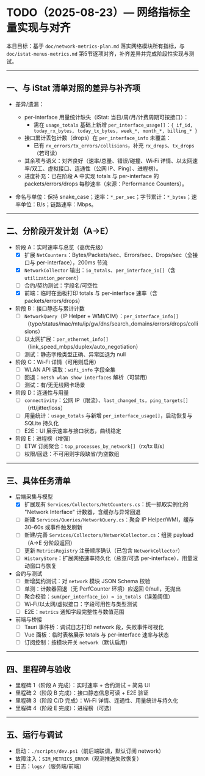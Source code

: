 # TODO（2025-08-23）— 网络指标全量实现与对齐

本日目标：基于 `doc/network-metrics-plan.md` 落实网络模块所有指标，与 `doc/istat-menus-metrics.md` 第5节逐项对齐，补齐差异并完成阶段性实现与测试。

---

## 一、与 iStat 清单对照的差异与补齐项

- 差异/遗漏：
  - per-interface 用量统计缺失（iStat: 当日/周/月/计费周期可按接口）：
    - 需在 `usage_totals` 基础上新增 `per_interface_usage[]`：`{ if_id, today_rx_bytes, today_tx_bytes, week_*, month_*, billing_* }`
  - 接口累计丢包计数（drops）在 `per_interface_info` 未覆盖：
    - 已有 `rx_errors/tx_errors/collisions`，补充 `rx_drops`、`tx_drops`（若可读）
  - 其余项与语义：对齐良好（速率/总量、错误/碰撞、Wi‑Fi 详情、以太网速率/双工、虚拟接口、连通性（公网 IP、Ping）、进程榜）。
  - 进度补充：已在阶段 A 中实现 totals 与 per-interface 的 packets/errors/drops 每秒速率（来源：Performance Counters）。

- 命名与单位：保持 snake_case；速率：`*_per_sec`；字节累计：`*_bytes`；速率单位：B/s；链路速率：Mbps。

---

## 二、分阶段开发计划（A→E）

- 阶段 A：实时速率与总览（高优先级）
  - [x] 扩展 `NetCounters`：Bytes/Packets/sec、Errors/sec、Drops/sec（全接口与 per-interface），200ms 节流
  - [x] `NetworkCollector` 输出：`io_totals`、`per_interface_io[]`（含 `utilization_percent`）
  - [ ] 合约/契约测试：字段名/可空性
  - [x] 前端：临时在面板打印 totals 与 per-interface 速率（含 packets/errors/drops）

- 阶段 B：接口静态与累计计数
  - [ ] `NetworkQuery`（IP Helper + WMI/CIM）：`per_interface_info[]`（type/status/mac/mtu/ip/gw/dns/search_domains/errors/drops/collisions）
  - [ ] 以太网扩展：`per_ethernet_info[]`（link_speed_mbps/duplex/auto_negotiation）
  - [ ] 测试：静态字段类型正确、异常回退为 null

- 阶段 C：Wi‑Fi 详情（可用则启用）
  - [ ] WLAN API 读取：`wifi_info` 字段全集
  - [ ] 回退：`netsh wlan show interfaces` 解析（可禁用）
  - [ ] 测试：有/无无线网卡场景

- 阶段 D：连通性与用量
  - [ ] `connectivity`：公网 IP（限流）、`last_changed_ts`，`ping_targets[]`（rtt/jitter/loss）
  - [ ] 用量统计：`usage_totals` 与新增 `per_interface_usage[]`，启动恢复与 SQLite 持久化
  - [ ] E2E：UI 展示速率与接口状态，曲线稳定

- 阶段 E：进程榜（增强）
  - [ ] ETW 订阅聚合：`top_processes_by_network[]`（rx/tx B/s）
  - [ ] 权限/回退：不可用则字段缺省/为空数组

---

## 三、具体任务清单

- 后端采集与模型
  - [x] 扩展现有 `Services/Collectors/NetCounters.cs`：统一抓取实例化的 "Network Interface" 计数器，含缓存与异常回退
  - [ ] 新建 `Services/Queries/NetworkQuery.cs`：聚合 IP Helper/WMI，缓存 30–60s 或事件触发刷新
  - [ ] 新建/完善 `Services/Collectors/NetworkCollector.cs`：组装 payload（A→E 分阶段返回）
  - [ ] 更新 `MetricsRegistry` 注册顺序确认（已包含 `NetworkCollector`）
  - [ ] `HistoryStore`：扩展网络速率持久化（总览/可选 per-interface），用量滚动窗口与恢复

- 合约与测试
  - [ ] 新增契约测试：对 `network` 模块 JSON Schema 校验
  - [ ] 单测：计数器回退（无 PerfCounter 环境）应返回 0/null，无抛出
  - [ ] 聚合校验：`sum(per_interface_io) ≈ io_totals`（误差阈值）
  - [ ] Wi‑Fi/以太网/虚拟接口：字段可用性与类型测试
  - [ ] E2E：`metrics` 通知字段完整性与数值范围

- 前端与桥接
  - [ ] Tauri 事件桥：调试日志打印 network 段，失败事件可视化
  - [ ] Vue 面板：临时表格展示 totals 与 per-interface 速率与状态
  - [ ] 订阅控制：按模块开关 `network`（默认启用）

---

## 四、里程碑与验收

- 里程碑 1（阶段 A 完成）：实时速率 + 合约测试 + 简易 UI
- 里程碑 2（阶段 B 完成）：接口静态信息可读 + E2E 验证
- 里程碑 3（阶段 C/D 完成）：Wi‑Fi 详情、连通性、用量统计与持久化
- 里程碑 4（阶段 E 完成）：进程榜（可选）

---

## 五、运行与调试

- 启动：`./scripts/dev.ps1`（前后端联调，默认订阅 network）
- 故障注入：`SIM_METRICS_ERROR`（观测推送失败恢复）
- 日志：`logs/`（服务端/前端）
